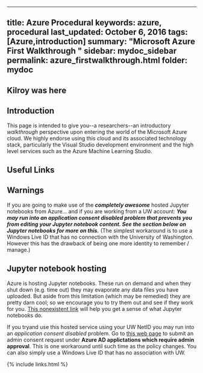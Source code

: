  ---
title: Azure Procedural
keywords: azure, procedural
last_updated: October 6, 2016
tags: [Azure,introduction]
summary: "Microsoft Azure First Walkthrough "
sidebar: mydoc_sidebar
permalink: azure_firstwalkthrough.html
folder: mydoc
---

## Kilroy was here

## Introduction
This page is intended to give you--a researchers--an introductory *walkthrough* perspective upon entering the world of the Microsoft Azure cloud. We highly endorse using this cloud and its associated technology stack, particularly the Visual Studio development environment and the high level services such as the Azure Machine Learning Studio. 

## Useful Links

## Warnings
If you are going to make use of the ***completely awesome*** hosted Jupyter notebooks from Azure... and if you are working from a UW account: ***You may run into an application consent disabled problem that prevents you from editing your Jupyter notebook content. See the section below on Jupyter notebooks for more on this.*** (The simplest workaround is to use a Windows Live ID that has no connection with the University of Washington. However this has the drawback of being one more identity to remember / manage.)

## Jupyter notebook hosting
Azure is hosting Jupyter notebooks. These run on demand and when they shut down (e.g. time out) they may evaporate any data files you have uploaded. But aside from this limitation (which may be remedied) they are pretty darn cool; so we encourage you to try them out and see if they work for you. [This nonexistent link](http://cloudmaven.org) will help you get a sense of what Jupyter notebooks do. 

If you tryand use this hosted service using your UW NetID you may run into an *application consent disabled* problem. Go to [this
web page](https://itconnect.uw.edu/wares/msinf/aad/apps/) to submit an admin consent request under **Azure AD applictations which require admin approval**. This is one workaround until such time as the policy changes. You can also simply use a Windows Live ID that has no association with UW.  

{% include links.html %}
